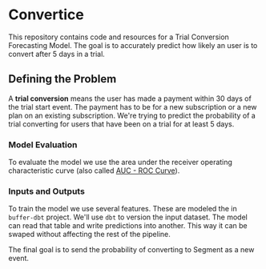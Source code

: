 # Convertice

This repository contains code and resources for a Trial Conversion Forecasting Model. The goal is to accurately predict how likely an user is to convert after 5 days in a trial.

## Defining the Problem

A **trial conversion** means the user has made a payment within 30 days of the trial start event. The payment has to be for a new subscription or a new plan on an existing subscription. We're trying to predict the probability of a trial converting for users that have been on a trial for at least 5 days.

### Model Evaluation

To evaluate the model we use the area under the receiver operating characteristic curve (also called [AUC - ROC Curve](https://towardsdatascience.com/understanding-auc-roc-curve-68b2303cc9c5)).

### Inputs and Outputs

To train the model we use several features. These are modeled the in `buffer-dbt` project. We'll use `dbt` to version the input dataset. The model can read that table and write predictions into another. This way it can be swaped without affecting the rest of the pipeline.

The final goal is to send the probability of converting to Segment as a new event.
